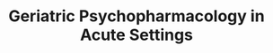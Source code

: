 ---
layout: default
title: Geriatric Psychopharmacology in Acute Settings
authors: Seritan, A.L.; <b>Seritan, S.</b>
doi: 10.2174/221155600402160201125256
img: psychopharm.jpg
---